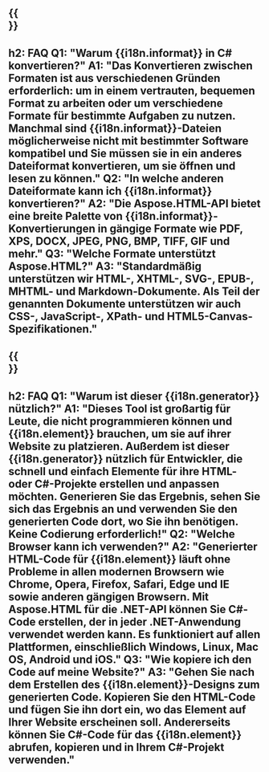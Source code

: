 ﻿---
translation: true
deploy: false
---

{{<section faq>}}
---
h2: FAQ
Q1: "Warum {{i18n.informat}} in C# konvertieren?"
A1: "Das Konvertieren zwischen Formaten ist aus verschiedenen Gründen erforderlich: um in einem vertrauten, bequemen Format zu arbeiten oder um verschiedene Formate für bestimmte Aufgaben zu nutzen. Manchmal sind {{i18n.informat}}-Dateien möglicherweise nicht mit bestimmter Software kompatibel und Sie müssen sie in ein anderes Dateiformat konvertieren, um sie öffnen und lesen zu können."
Q2: "In welche anderen Dateiformate kann ich {{i18n.informat}} konvertieren?"
A2: "Die Aspose.HTML-API bietet eine breite Palette von {{i18n.informat}}-Konvertierungen in gängige Formate wie PDF, XPS, DOCX, JPEG, PNG, BMP, TIFF, GIF und mehr."
Q3: "Welche Formate unterstützt Aspose.HTML?"
A3: "Standardmäßig unterstützen wir HTML-, XHTML-, SVG-, EPUB-, MHTML- und Markdown-Dokumente. Als Teil der genannten Dokumente unterstützen wir auch CSS-, JavaScript-, XPath- und HTML5-Canvas-Spezifikationen."
---

{{<section faq-generatos>}}
---
h2: FAQ
Q1: "Warum ist dieser {{i18n.generator}} nützlich?"
A1: "Dieses Tool ist großartig für Leute, die nicht programmieren können und {{i18n.element}} brauchen, um sie auf ihrer Website zu platzieren. Außerdem ist dieser {{i18n.generator}} nützlich für Entwickler, die schnell und einfach Elemente für ihre HTML- oder C#-Projekte erstellen und anpassen möchten. Generieren Sie das Ergebnis, sehen Sie sich das Ergebnis an und verwenden Sie den generierten Code dort, wo Sie ihn benötigen. Keine Codierung erforderlich!"
Q2: "Welche Browser kann ich verwenden?"
A2: "Generierter HTML-Code für {{i18n.element}} läuft ohne Probleme in allen modernen Browsern wie Chrome, Opera, Firefox, Safari, Edge und IE sowie anderen gängigen Browsern. Mit Aspose.HTML für die .NET-API können Sie C#-Code erstellen, der in jeder .NET-Anwendung verwendet werden kann. Es funktioniert auf allen Plattformen, einschließlich Windows, Linux, Mac OS, Android und iOS."
Q3: "Wie kopiere ich den Code auf meine Website?"
A3: "Gehen Sie nach dem Erstellen des {{i18n.element}}-Designs zum generierten Code. Kopieren Sie den HTML-Code und fügen Sie ihn dort ein, wo das Element auf Ihrer Website erscheinen soll. Andererseits können Sie C#-Code für das {{i18n.element}} abrufen, kopieren und in Ihrem C#-Projekt verwenden."
---